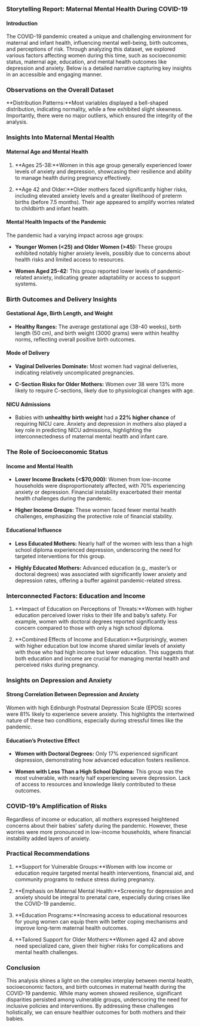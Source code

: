 ### Storytelling Report: Maternal Mental Health During COVID-19

#### Introduction

The COVID-19 pandemic created a unique and challenging environment for maternal and infant health, influencing mental well-being, birth outcomes, and perceptions of risk. Through analyzing this dataset, we explored various factors affecting women during this time, such as socioeconomic status, maternal age, education, and mental health outcomes like depression and anxiety. Below is a detailed narrative capturing key insights in an accessible and engaging manner.

### Observations on the Overall Dataset

**Distribution Patterns:**Most variables displayed a bell-shaped distribution, indicating normality, while a few exhibited slight skewness. Importantly, there were no major outliers, which ensured the integrity of the analysis.

### Insights Into Maternal Mental Health

#### Maternal Age and Mental Health

1.  **Ages 25-38:**Women in this age group generally experienced lower levels of anxiety and depression, showcasing their resilience and ability to manage health during pregnancy effectively.
    
2.  **Age 42 and Older:**Older mothers faced significantly higher risks, including elevated anxiety levels and a greater likelihood of preterm births (before 7.5 months). Their age appeared to amplify worries related to childbirth and infant health.
    

#### Mental Health Impacts of the Pandemic

The pandemic had a varying impact across age groups:

*   **Younger Women (<25) and Older Women (>45):** These groups exhibited notably higher anxiety levels, possibly due to concerns about health risks and limited access to resources.
    
*   **Women Aged 25-42:** This group reported lower levels of pandemic-related anxiety, indicating greater adaptability or access to support systems.
    

### Birth Outcomes and Delivery Insights

#### Gestational Age, Birth Length, and Weight

*   **Healthy Ranges:** The average gestational age (38-40 weeks), birth length (50 cm), and birth weight (3000 grams) were within healthy norms, reflecting overall positive birth outcomes.
    

#### Mode of Delivery

*   **Vaginal Deliveries Dominate:** Most women had vaginal deliveries, indicating relatively uncomplicated pregnancies.
    
*   **C-Section Risks for Older Mothers:** Women over 38 were 13% more likely to require C-sections, likely due to physiological changes with age.
    

#### NICU Admissions

*   Babies with **unhealthy birth weight** had a **22% higher chance** of requiring NICU care. Anxiety and depression in mothers also played a key role in predicting NICU admissions, highlighting the interconnectedness of maternal mental health and infant care.
    

### The Role of Socioeconomic Status

#### Income and Mental Health

*   **Lower Income Brackets (<$70,000):** Women from low-income households were disproportionately affected, with 70% experiencing anxiety or depression. Financial instability exacerbated their mental health challenges during the pandemic.
    
*   **Higher Income Groups:** These women faced fewer mental health challenges, emphasizing the protective role of financial stability.
    

#### Educational Influence

*   **Less Educated Mothers:** Nearly half of the women with less than a high school diploma experienced depression, underscoring the need for targeted interventions for this group.
    
*   **Highly Educated Mothers:** Advanced education (e.g., master’s or doctoral degrees) was associated with significantly lower anxiety and depression rates, offering a buffer against pandemic-related stress.
    

### Interconnected Factors: Education and Income

1.  **Impact of Education on Perceptions of Threats:**Women with higher education perceived lower risks to their life and baby’s safety. For example, women with doctoral degrees reported significantly less concern compared to those with only a high school diploma.
    
2.  **Combined Effects of Income and Education:**Surprisingly, women with higher education but low income shared similar levels of anxiety with those who had high income but lower education. This suggests that both education and income are crucial for managing mental health and perceived risks during pregnancy.
    

### Insights on Depression and Anxiety

#### Strong Correlation Between Depression and Anxiety

Women with high Edinburgh Postnatal Depression Scale (EPDS) scores were 81% likely to experience severe anxiety. This highlights the intertwined nature of these two conditions, especially during stressful times like the pandemic.

#### Education’s Protective Effect

*   **Women with Doctoral Degrees:** Only 17% experienced significant depression, demonstrating how advanced education fosters resilience.
    
*   **Women with Less Than a High School Diploma:** This group was the most vulnerable, with nearly half experiencing severe depression. Lack of access to resources and knowledge likely contributed to these outcomes.
    

### COVID-19’s Amplification of Risks

Regardless of income or education, all mothers expressed heightened concerns about their babies’ safety during the pandemic. However, these worries were more pronounced in low-income households, where financial instability added layers of anxiety.

### Practical Recommendations

1.  **Support for Vulnerable Groups:**Women with low income or education require targeted mental health interventions, financial aid, and community programs to reduce stress during pregnancy.
    
2.  **Emphasis on Maternal Mental Health:**Screening for depression and anxiety should be integral to prenatal care, especially during crises like the COVID-19 pandemic.
    
3.  **Education Programs:**Increasing access to educational resources for young women can equip them with better coping mechanisms and improve long-term maternal health outcomes.
    
4.  **Tailored Support for Older Mothers:**Women aged 42 and above need specialized care, given their higher risks for complications and mental health challenges.
    

### Conclusion

This analysis shines a light on the complex interplay between mental health, socioeconomic factors, and birth outcomes in maternal health during the COVID-19 pandemic. While many women showed resilience, significant disparities persisted among vulnerable groups, underscoring the need for inclusive policies and interventions. By addressing these challenges holistically, we can ensure healthier outcomes for both mothers and their babies.